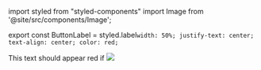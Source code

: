 import styled from "styled-components"
import Image from  '@site/src/components/Image';

<!--- Must now be exported-->
export const ButtonLabel = styled.label`
width: 50%;
justify-text: center;
text-align: center;
color: red;
`

<!--- Just embed snippets right in-->
<ButtonLabel>This text should appear red if </ButtonLabel>
<Image src="https://live.staticflickr.com/65535/52769010216_019dcc730a_c.jpg" href="https://live.staticflickr.com/65535/52769010216_f18f650e5c_o.jpg"
flkr="https://www.flickr.com/photos/193261163@N03/52769010216/"/>

